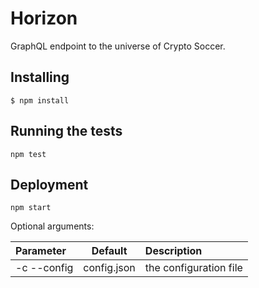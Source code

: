 # Horizon

GraphQL endpoint to the universe of Crypto Soccer.

## Installing


```
$ npm install
```

## Running the tests


```
npm test
```

## Deployment
```
npm start
```

Optional arguments: 

| Parameter                 | Default       | Description   |	
| :------------------------ |:-------------:| :-------------|
| -c --config 	       |	config.json     | the configuration file

